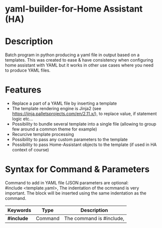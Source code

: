 # yaml-builder-for-Home Assistant (HA)

# Description

Batch program in python producing a yaml file in output based on a templates. This was created to ease &amp; have consistency when configuring home assistant with YAML but it works in other use cases where you need to produce YAML files. 

# Features
- Replace a part of a YAML file by inserting a template
- The template rendering engine is Jinja2 (see https://jinja.palletsprojects.com/en/2.11.x/), to replace value, if statement logic etc...
- Possibility to bundle several template into a single file (allowing to group few around a common theme for example)
- Recurcive template processing
- Possibility to pass any custom parameters to the template
- Possibility to pass Home-Assistant objects to the template (if used in HA context of course)

# Syntax for Command & Parameters

Command to add in YAML file (JSON parameters are optional:   
#include <template.yaml>,<JSON parameters>
The indentation of the ocmmand is very important. The block will be inserted using the same indentation as the command.

| Keywords      | Type    | Description                                                                   |
| ------------- | ------- | ------------------------------------------------------------------------------ |
| **#include**  | Command | The command is #include,<template file>, the full content of the template will be incorporated |
| **#block**    | JSON Parameter | Can define one of the block inside the template to only incorporate it and not the full yaml file. | 
| **#jinja**    | JSON Parameter | true (default) or false
| END           | Command | For debugging purpose, the reading of tthe file just stop if it reads the keywor "END"  

# Example1 - Build automatically 1 automation for each "scene" of a room based on the selection done in a "input_select".
To understand the meaning of the example, you probably need to be knoweldgeable on Homa-Assistant & how its YAML configuraiton works.
In this example, with 10 lines of template + 20 lines of main code, we will generate automatically 200 lines of YAML in this example.
I use this to have a better "semantic" view of my files and this can enforse easily consistency across similar needs (like here all automations uses the same templete, if we change the template you rebuild and have all automations adapted, no risk to forget one update.

You need one template for the automation: template1.yaml
in this case it reprends the "how" a functionality is rendered in native YAML for Home-Assistant
 ```
 - id: 'change input select to {{ j.newstate }} for {{ j.inputselect }}'
  alias: 'change input select to {{ j.newstate }} for {{ j.inputselect }}'
  trigger:
    - platform: state
      entity_id: input_select.{{ j.inputselect }}
      to: '{{ j.newstate }}'
  action:
    - service: scene.turn_on
      entity_id: scene.scene_{{ j.room }}_{{ j.newstate }}
      
```
The main file represents the "what to do" in a more functional way. It does not describe the "how" (this part is managed in the template).
We ra passing parameters to the template using a json structure.
The main file for the builder: main1.yaml
```
#-----------------------------------------------------------------------------
# Scene activation based on input option for bureau
#-----------------------------------------------------------------------------
#include template1.yaml,{"newstate":"day"          ,"inputselect": "state_bureau", "room": "bureau"}
#include template1.yaml,{"newstate":"evening"      ,"inputselect": "state_bureau", "room": "bureau"}
#include template1.yaml,{"newstate":"homeworking"  ,"inputselect": "state_bureau", "room": "bureau"}
#include template1.yaml,{"newstate":"sleep_all"    ,"inputselect": "state_bureau", "room": "bureau"}
#include template1.yaml,{"newstate":"sleep_chronos","inputselect": "state_bureau", "room": "bureau"}
#include template1.yaml,{"newstate":"presence"     ,"inputselect": "state_bureau", "room": "bureau"}

#-----------------------------------------------------------------------------
# Scene activation based on input option for my office
#-----------------------------------------------------------------------------
#include template1.yaml,{"newstate":"all_off"      ,"inputselect": "state_salon", "room": "salon"}
#include template1.yaml,{"newstate":"presence"     ,"inputselect": "state_salon", "room": "salon"}
#include template1.yaml,{"newstate":"ready"        ,"inputselect": "state_salon", "room": "salon"}
#include template1.yaml,{"newstate":"tv_on_day"    ,"inputselect": "state_salon", "room": "salon"}
#include template1.yaml,{"newstate":"tv_on_evening","inputselect": "state_salon", "room": "salon"}
#include template1.yaml,{"newstate":"tv_off"       ,"inputselect": "state_salon", "room": "salon"}

```

